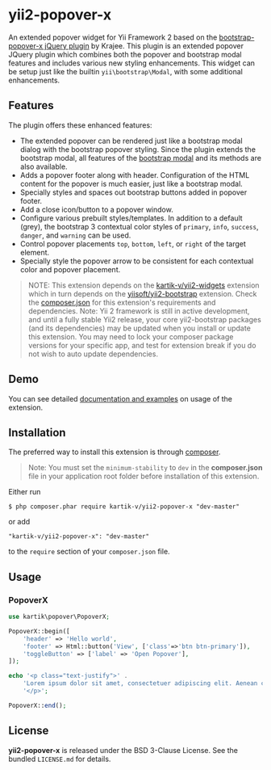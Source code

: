 yii2-popover-x
=================

An extended popover widget for Yii Framework 2 based on the [bootstrap-popover-x jQuery plugin](http://plugins.krajee.com/popover-x) by Krajee. This plugin
is an extended popover JQuery plugin which combines both the popover and bootstrap modal features and includes various new styling enhancements. This widget
can be setup just like the builtin `yii\bootstrap\Modal`, with some additional enhancements.

## Features  

The plugin offers these enhanced features:

- The extended popover can be rendered just like a bootstrap modal dialog with the bootstrap popover styling. Since the plugin extends the bootstrap modal,
  all features of the [bootstrap modal](http://getbootstrap.com/javascript/#modals) and its methods are also available.
- Adds a popover footer along with header. Configuration of the HTML content for the popover is much easier, just like a bootstrap modal.
- Specially styles and spaces out bootstrap buttons added in popover footer. 
- Add a close icon/button to a popover window.
- Configure various prebuilt styles/templates. In addition to a default (grey), the bootstrap 3 contextual color styles of `primary`, 
  `info`, `success`, `danger`, and `warning` can be used.
- Control popover placements `top`, `bottom`, `left`, or `right` of the target element.
- Specially style the popover arrow to be consistent for each contextual color and popover placement.

> NOTE: This extension depends on the [kartik-v/yii2-widgets](https://github.com/kartik-v/yii2-widgets) extension which in turn depends on the 
[yiisoft/yii2-bootstrap](https://github.com/yiisoft/yii2/tree/master/extensions/bootstrap) extension. Check the 
[composer.json](https://github.com/kartik-v/yii2-popover-x/blob/master/composer.json) for this extension's requirements and dependencies. 
Note: Yii 2 framework is still in active development, and until a fully stable Yii2 release, your core yii2-bootstrap packages (and its dependencies) 
may be updated when you install or update this extension. You may need to lock your composer package versions for your specific app, and test 
for extension break if you do not wish to auto update dependencies.

## Demo
You can see detailed [documentation and examples](http://demos.krajee.com/popover-x) on usage of the extension.

## Installation

The preferred way to install this extension is through [composer](http://getcomposer.org/download/).

> Note: You must set the `minimum-stability` to `dev` in the **composer.json** file in your application root folder before installation of this extension.

Either run

```
$ php composer.phar require kartik-v/yii2-popover-x "dev-master"
```

or add

```
"kartik-v/yii2-popover-x": "dev-master"
```

to the ```require``` section of your `composer.json` file.

## Usage

### PopoverX

```php
use kartik\popover\PopoverX;

PopoverX::begin([
    'header' => 'Hello world',
    'footer' => Html::button('View', ['class'=>'btn btn-primary']),
    'toggleButton' => ['label' => 'Open Popover'],
]);

echo '<p class="text-justify">' .
    'Lorem ipsum dolor sit amet, consectetuer adipiscing elit. Aenean commodo ligula eget dolor.' . 
    '</p>';

PopoverX::end();
```

## License

**yii2-popover-x** is released under the BSD 3-Clause License. See the bundled `LICENSE.md` for details.
